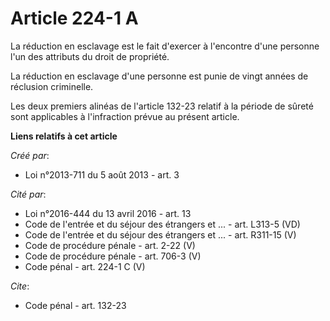 # Article 224-1 A

La réduction en esclavage est le fait d'exercer à l'encontre d'une personne l'un des attributs du droit de propriété. 

La réduction en esclavage d'une personne est punie de vingt années de réclusion criminelle. 

Les deux premiers alinéas de l'article 132-23 relatif à la période de sûreté sont applicables à l'infraction prévue au
présent article.

**Liens relatifs à cet article**

_Créé par_:

  - Loi n°2013-711 du 5 août 2013 - art. 3

_Cité par_:

  - Loi n°2016-444 du 13 avril 2016 - art. 13
  - Code de l'entrée et du séjour des étrangers et ... - art. L313-5 (VD)
  - Code de l'entrée et du séjour des étrangers et ... - art. R311-15 (V)
  - Code de procédure pénale - art. 2-22 (V)
  - Code de procédure pénale - art. 706-3 (V)
  - Code pénal - art. 224-1 C (V)

_Cite_:

  - Code pénal - art. 132-23
